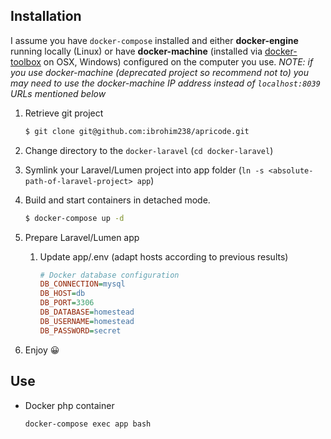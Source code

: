 ## Installation

I assume you have `docker-compose` installed and either **docker-engine** running locally (Linux) or have **docker-machine** (installed via [docker-toolbox](https://www.docker.com/products/docker-toolbox) on OSX, Windows)
configured on the computer you use. _NOTE: if you use docker-machine (deprecated project so recommend not to) you may need to use the docker-machine IP address instead of `localhost:8039` URLs mentioned below_

1. Retrieve git project

    ```bash
    $ git clone git@github.com:ibrohim238/apricode.git
    ```

2. Change directory to the `docker-laravel` (`cd docker-laravel`)

3. Symlink your Laravel/Lumen project into app folder (`ln -s <absolute-path-of-laravel-project> app`)

4. Build and start containers in detached mode.

    ```bash
    $ docker-compose up -d
    ```

5. Prepare Laravel/Lumen app
    1. Update app/.env (adapt hosts according to previous results)

        ```ini
        # Docker database configuration
        DB_CONNECTION=mysql
        DB_HOST=db
        DB_PORT=3306
        DB_DATABASE=homestead
        DB_USERNAME=homestead
        DB_PASSWORD=secret

6. Enjoy 😀

## Use

* Docker php container

  `docker-compose exec app bash`
